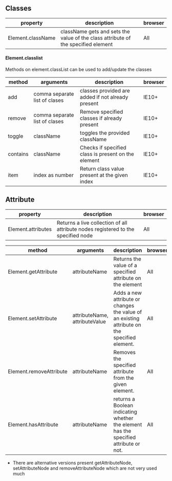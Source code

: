 ## Classes
| property| description| browser|
|---------|------------|--------|
|Element.className|className gets and sets the value of the class attribute of the specified element|All|


#### Element.classlist
Methods on element.classList can be used to add/update the classes

| method  | arguments  | description| browser|
|---------|------------|------------|--------|
|add|comma separate list of clases|classes provided are added if not already present|IE10+|
|remove|comma separate list of clases|Remove specified classes if already present|IE10+|
|toggle |className|toggles the provided className|IE10+|
|contains |className|Checks if specified class is present on the element |IE10+|
|item  | index as number| Return class value present at the given index|IE10+|

## Attribute

| property| description| browser|
|---------|------------|--------|
|Element.attributes|Returns a live collection of all attribute nodes registered to the specified node|All|

| method  | arguments  | description| browser|
|---------|------------|------------|--------|
|Element.getAttribute|attributeName |Returns the value of a specified attribute on the element|All|
|Element.setAttribute|attributeName, attributeValue |Adds a new attribute or changes the value of an existing attribute on the specified element. |All|
|Element.removeAttribute|attributeName |Removes the specified attribute from the given element.|All|
|Element.hasAttribute|attributeName |returns a Boolean indicating whether the element has the specified attribute or not.|All|

* There are alternative versions present getAttributeNode, setAttributeNode and removeAttributeNode which are not very used much
